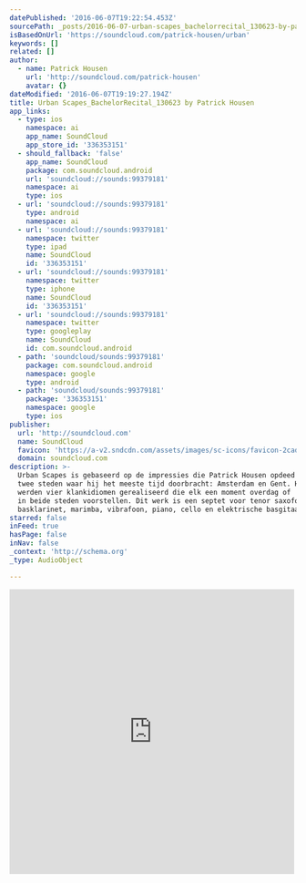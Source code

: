 ```yaml
---
datePublished: '2016-06-07T19:22:54.453Z'
sourcePath: _posts/2016-06-07-urban-scapes_bachelorrecital_130623-by-patrick-housen.md
isBasedOnUrl: 'https://soundcloud.com/patrick-housen/urban'
keywords: []
related: []
author:
  - name: Patrick Housen
    url: 'http://soundcloud.com/patrick-housen'
    avatar: {}
dateModified: '2016-06-07T19:19:27.194Z'
title: Urban Scapes_BachelorRecital_130623 by Patrick Housen
app_links:
  - type: ios
    namespace: ai
    app_name: SoundCloud
    app_store_id: '336353151'
  - should_fallback: 'false'
    app_name: SoundCloud
    package: com.soundcloud.android
    url: 'soundcloud://sounds:99379181'
    namespace: ai
    type: ios
  - url: 'soundcloud://sounds:99379181'
    type: android
    namespace: ai
  - url: 'soundcloud://sounds:99379181'
    namespace: twitter
    type: ipad
    name: SoundCloud
    id: '336353151'
  - url: 'soundcloud://sounds:99379181'
    namespace: twitter
    type: iphone
    name: SoundCloud
    id: '336353151'
  - url: 'soundcloud://sounds:99379181'
    namespace: twitter
    type: googleplay
    name: SoundCloud
    id: com.soundcloud.android
  - path: 'soundcloud/sounds:99379181'
    package: com.soundcloud.android
    namespace: google
    type: android
  - path: 'soundcloud/sounds:99379181'
    package: '336353151'
    namespace: google
    type: ios
publisher:
  url: 'http://soundcloud.com'
  name: SoundCloud
  favicon: 'https://a-v2.sndcdn.com/assets/images/sc-icons/favicon-2cadd14b.ico'
  domain: soundcloud.com
description: >-
  Urban Scapes is gebaseerd op de impressies die Patrick Housen opdeed in de
  twee steden waar hij het meeste tijd doorbracht: Amsterdam en Gent. Hierbij
  werden vier klankidiomen gerealiseerd die elk een moment overdag of 's nachts
  in beide steden voorstellen. Dit werk is een septet voor tenor saxofoon,
  basklarinet, marimba, vibrafoon, piano, cello en elektrische basgitaar.
starred: false
inFeed: true
hasPage: false
inNav: false
_context: 'http://schema.org'
_type: AudioObject

---
```

<iframe src="https://cdn.embedly.com/widgets/media.html?src=https%3A%2F%2Fw.soundcloud.com%2Fplayer%2F%3Fvisual%3Dtrue%26url%3Dhttp%253A%252F%252Fapi.soundcloud.com%252Ftracks%252F99379181%26show_artwork%3Dtrue&amp;url=https%3A%2F%2Fsoundcloud.com%2Fpatrick-housen%2Furban&amp;image=http%3A%2F%2Fa1.sndcdn.com%2Fimages%2Ffb_placeholder.png%3F1465314307&amp;key=b7d04c9b404c499eba89ee7072e1c4f7&amp;type=text%2Fhtml&amp;schema=soundcloud" width="500" height="500" scrolling="no" frameborder="0" allowfullscreen="" style=""></iframe>
